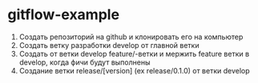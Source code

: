 # gitflow-example

1. Создать репозиторий на github и клонировать его на компьютер
2. Создать ветку разработки develop от главной ветки
3. Создать от ветки develop feature/-ветки и мержить feature ветки в develop, когда фичи будут выполнены
4. Создание ветки release/[version] (ex release/0.1.0) от ветки develop
